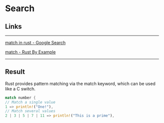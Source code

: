 # Search

## Links

____

[match in rust - Google Search](https://www.google.com/search?q=match+in+rust&oq=match+in+rust&gs_lcrp=EgZjaHJvbWUqBwgAEAAYgAQyBwgAEAAYgAQyBwgBEAAYgAQyCAgCEAAYFhgeMggIAxAAGBYYHjIICAQQABgWGB4yCAgFEAAYFhgeMggIBhAAGBYYHjIICAcQABgWGB4yCAgIEAAYFhgeMggICRAAGBYYHtIBCDE5NjhqMGo3qAIAsAIA&sourceid=chrome&ie=UTF-8)

[match - Rust By Example](https://doc.rust-lang.org/rust-by-example/flow_control/match.html)

____

## Result

Rust provides pattern matching via the match keyword, which can be used like a C switch.

```rust
match number {
// Match a single value
1 => println!("One!"),
// Match several values
2 | 3 | 5 | 7 | 11 => println!("This is a prime"),
```
